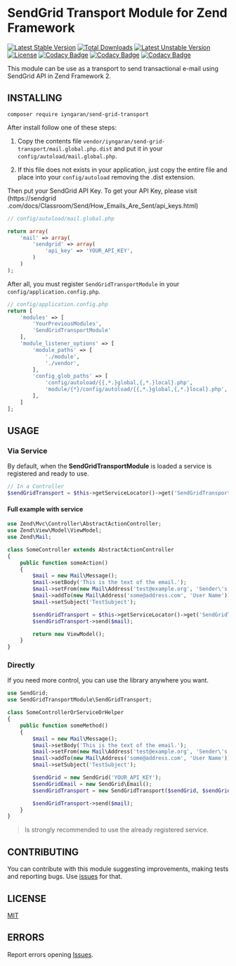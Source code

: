 # SendGrid Transport Module for Zend Framework

[![Latest Stable Version](https://poser.pugx.org/iyngaran/send-grid-transport/v/stable)](https://packagist.org/packages/iyngaran/send-grid-transport)
[![Total Downloads](https://poser.pugx.org/iyngaran/send-grid-transport/downloads)](https://packagist.org/packages/iyngaran/send-grid-transport)
[![Latest Unstable Version](https://poser.pugx.org/iyngaran/send-grid-transport/v/unstable)](https://packagist.org/packages/iyngaran/send-grid-transport)
[![License](https://poser.pugx.org/iyngaran/send-grid-transport/license)](https://packagist.org/packages/iyngaran/send-grid-transport)
[![Codacy Badge](https://api.codacy.com/project/badge/Grade/d8897c5f55de469484a6762d4283cc77)](https://www.codacy.com/app/iyngaran/SendGridTransport?utm_source=github.com&amp;utm_medium=referral&amp;utm_content=iyngaran/SendGridTransport&amp;utm_campaign=Badge_Grade)
[![Codacy Badge](https://api.codacy.com/project/badge/Grade/b3aed2e68b4849e9bbb91d776089bd46)](https://www.codacy.com/app/andrecardosodev/send-grid-transport?utm_source=github.com&amp;utm_medium=referral&amp;utm_content=iyngaran/send-grid-transport&amp;utm_campaign=Badge_Grade)
[![Codacy Badge](https://api.codacy.com/project/badge/Coverage/b3aed2e68b4849e9bbb91d776089bd46)](https://www.codacy.com/app/andrecardosodev/send-grid-transport?utm_source=github.com&amp;utm_medium=referral&amp;utm_content=iyngaran/send-grid-transport&amp;utm_campaign=Badge_Coverage)

This module can be use as a transport to send transactional e-mail using SendGrid API in Zend Framework 2.

## INSTALLING

`composer require iyngaran/send-grid-transport`

After install follow one of these steps:

1) Copy the contents file `vendor/iyngaran/send-grid-transport/mail.global.php.dist` and put it in your `config/autoload/mail.global.php`. 

2) If this file does not exists in your application, just copy the entire file and place into your `config/autoload` removing the .dist extension.

Then put your SendGrid API Key. To get your API Key, please visit (https://sendgrid
.com/docs/Classroom/Send/How_Emails_Are_Sent/api_keys.html)

```php
// config/autoload/mail.global.php

return array(
    'mail' => array(
        'sendgrid' => array(
            'api_key' => 'YOUR_API_KEY',
        )
    )
);
```

After all, you must register `SendGridTransportModule` in your `config/application.config.php`.

```php
// config/application.config.php
return [
    'modules' => [
        'YourPreviousModules',
        'SendGridTransportModule'
    ],
    'module_listener_options' => [
        'module_paths' => [
            './module',
            './vendor',
        ],
        'config_glob_paths' => [
            'config/autoload/{{,*.}global,{,*.}local}.php',
            'module/{*}/config/autoload/{{,*.}global,{,*.}local}.php',
        ],
    ]
];
```

## USAGE

### Via Service

By default, when the **SendGridTransportModule** is loaded a service is registered and ready to use.

```php
// In a Controller
$sendGridTransport = $this->getServiceLocator()->get('SendGridTransport');
```

#### Full example with service

```php
use Zend\Mvc\Controller\AbstractActionController;
use Zend\View\Model\ViewModel;
use Zend\Mail;

class SomeController extends AbstractActionController
{
    public function someAction()
    {
        $mail = new Mail\Message();
        $mail->setBody('This is the text of the email.');
        $mail->setFrom(new Mail\Address('test@example.org', 'Sender\'s name'));
        $mail->addTo(new Mail\Address('some@address.com', 'User Name'));
        $mail->setSubject('TestSubject');

        $sendGridTransport = $this->getServiceLocator()->get('SendGridTransport');
        $sendGridTransport->send($mail);

        return new ViewModel();
    }
}
```

### Directly

If you need more control, you can use the library anywhere you want.

```php
use SendGrid;
use SendGridTransportModule\SendGridTransport;

class SomeControllerOrServiceOrHelper 
{
    public function someMethod()
    {
        $mail = new Mail\Message();
        $mail->setBody('This is the text of the email.');
        $mail->setFrom(new Mail\Address('test@example.org', 'Sender\'s name'));
        $mail->addTo(new Mail\Address('some@address.com', 'User Name'));
        $mail->setSubject('TestSubject');

        $sendGrid = new SendGrid('YOUR_API_KEY');
        $sendGridEmail = new SendGrid\Email();
        $sendGridTransport = new SendGridTransport($sendGrid, $sendGridEmail);

        $sendGridTransport->send($mail);
    }
}
```

> Is strongly recommended to use the already registered service.

## CONTRIBUTING

You can contribute with this module suggesting improvements, making tests and reporting bugs. Use [issues](https://github.com/iyngaran/send-grid-transport/issues) for that.


## LICENSE

[MIT](https://github.com/iyngaran/send-grid-transport/blob/master/LICENSE)

## ERRORS 

Report errors opening [Issues](https://github.com/iyngaran/send-grid-transport/issues).
